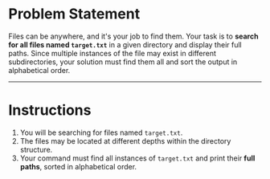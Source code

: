 # Problem Statement

Files can be anywhere, and it's your job to find them. Your task is to **search for all files named `target.txt`** in a given directory and display their full paths. Since multiple instances of the file may exist in different subdirectories, your solution must find them all and sort the output in alphabetical order.

---

# Instructions

1. You will be searching for files named `target.txt`.
2. The files may be located at different depths within the directory structure.
3. Your command must find all instances of `target.txt` and print their **full paths**, sorted in alphabetical order.

